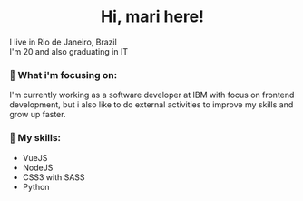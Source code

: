 <h1 style="text-align: center">Hi, mari here!</h1>

I live in Rio de Janeiro, Brazil
<br>
I'm 20 and also graduating in IT

### :princess: What i'm focusing on:
I'm currently working as a software developer at IBM with focus on frontend development, but i also like to do external activities to improve my skills and grow up faster.

### :mushroom: My skills:
- VueJS
- NodeJS
- CSS3 with SASS
- Python

